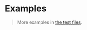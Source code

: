 # Examples

> More examples in [the test files](https://github.com/data-structure-algebra/doubly-linked-list/tree/main/test/src).

